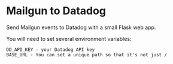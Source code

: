 Mailgun to Datadog
===================

Send Mailgun events to Datadog with a small Flask web app.

You will need to set several environment variables:

```
DD_API_KEY - your Datadog API key
BASE_URL - You can set a unique path so that it's not just /
```

